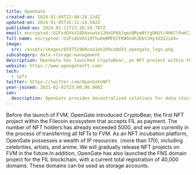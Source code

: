 ```yaml
---
title: OpenGate
created-on: 2024-01-04T22:40:28.134Z
updated-on: 2024-01-05T16:11:14.542Z
published-on: 2024-01-11T13:26:59.787Z
email: encrypted::U2FsdGVkX18DAxnwVx12HxGP6bJqmzQMymBttgOHUt/4HKClPwKCZTxMTftLffJX
full-name: encrypted::U2FsdGVkX19Thu0eBMFECFKWOnUhJDbVJHy1OZdJid4=
image:
  src: /assets/images/659751960cea1eb2d9ca9d33_opengate_logo.png
subcategory: data-storage-management
description: OpenGate has launched CryptoBear, an NFT project within the Filecoin ecosystem.
website: https://www.opengatenft.com/
tech:
  - ipfs
twitter: https://twitter.com/OpenGateNFT
year-joined: 2021-02-01T23:00:00.000Z
seo:
  description: OpenGate provides decentralized solutions for data storage and management.
---
```


Before the launch of FVM, OpenGate introduced CryptoBear, the first NFT project within the Filecoin ecosystem that accepts FIL as payment. The number of NFT holders has already exceeded 5000, and we are currently in the process of transferring all NFTs to FVM. As an NFT incubation platform, OpenGate possesses a wealth of IP resources（more than 170), including celebrities, artists, and anime. We will gradually release NFT projects on FVM in the future.In addition, OpenGate has also launched the FNS domain project for the FIL blockchain, with a current total registration of 40,000 domains. These domains can be used as storage accounts.
